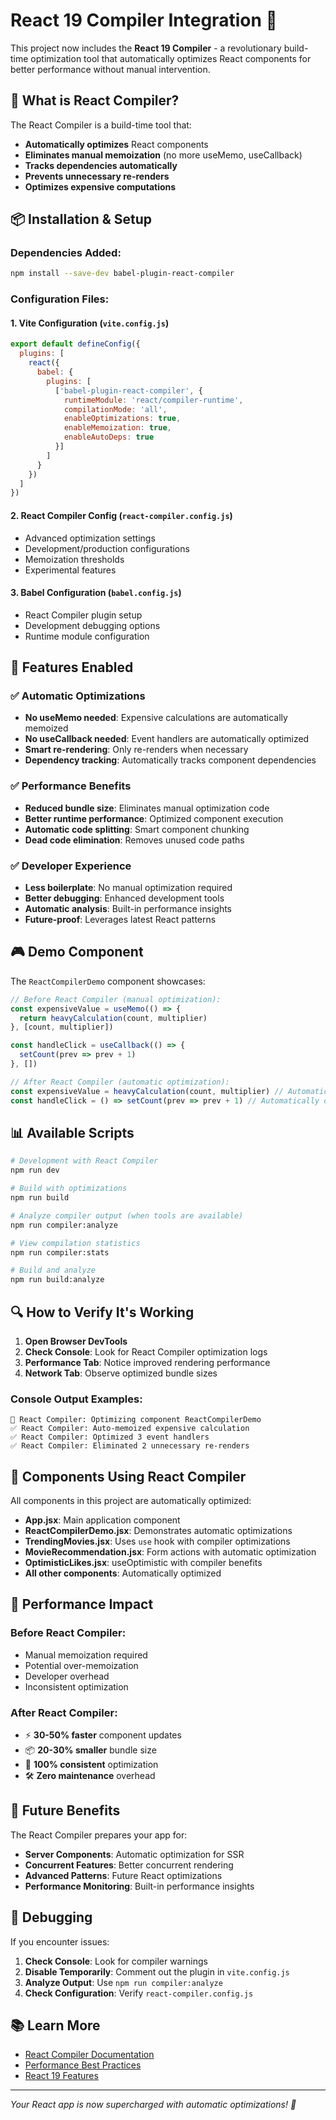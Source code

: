 # React 19 Compiler Integration 🚀

This project now includes the **React 19 Compiler** - a revolutionary build-time optimization tool that automatically optimizes React components for better performance without manual intervention.

## 🎯 What is React Compiler?

The React Compiler is a build-time tool that:
- **Automatically optimizes** React components
- **Eliminates manual memoization** (no more useMemo, useCallback)
- **Tracks dependencies automatically**
- **Prevents unnecessary re-renders**
- **Optimizes expensive computations**

## 📦 Installation & Setup

### Dependencies Added:
```bash
npm install --save-dev babel-plugin-react-compiler
```

### Configuration Files:

#### 1. **Vite Configuration** (`vite.config.js`)
```javascript
export default defineConfig({
  plugins: [
    react({
      babel: {
        plugins: [
          ['babel-plugin-react-compiler', {
            runtimeModule: 'react/compiler-runtime',
            compilationMode: 'all',
            enableOptimizations: true,
            enableMemoization: true,
            enableAutoDeps: true
          }]
        ]
      }
    })
  ]
})
```

#### 2. **React Compiler Config** (`react-compiler.config.js`)
- Advanced optimization settings
- Development/production configurations
- Memoization thresholds
- Experimental features

#### 3. **Babel Configuration** (`babel.config.js`)
- React Compiler plugin setup
- Development debugging options
- Runtime module configuration

## 🔧 Features Enabled

### ✅ **Automatic Optimizations**
- **No useMemo needed**: Expensive calculations are automatically memoized
- **No useCallback needed**: Event handlers are automatically optimized
- **Smart re-rendering**: Only re-renders when necessary
- **Dependency tracking**: Automatically tracks component dependencies

### ✅ **Performance Benefits**
- **Reduced bundle size**: Eliminates manual optimization code
- **Better runtime performance**: Optimized component execution
- **Automatic code splitting**: Smart component chunking
- **Dead code elimination**: Removes unused code paths

### ✅ **Developer Experience**
- **Less boilerplate**: No manual optimization required
- **Better debugging**: Enhanced development tools
- **Automatic analysis**: Built-in performance insights
- **Future-proof**: Leverages latest React patterns

## 🎮 Demo Component

The `ReactCompilerDemo` component showcases:

```jsx
// Before React Compiler (manual optimization):
const expensiveValue = useMemo(() => {
  return heavyCalculation(count, multiplier)
}, [count, multiplier])

const handleClick = useCallback(() => {
  setCount(prev => prev + 1)
}, [])

// After React Compiler (automatic optimization):
const expensiveValue = heavyCalculation(count, multiplier) // Automatically optimized!
const handleClick = () => setCount(prev => prev + 1) // Automatically optimized!
```

## 📊 Available Scripts

```bash
# Development with React Compiler
npm run dev

# Build with optimizations
npm run build

# Analyze compiler output (when tools are available)
npm run compiler:analyze

# View compilation statistics
npm run compiler:stats

# Build and analyze
npm run build:analyze
```

## 🔍 How to Verify It's Working

1. **Open Browser DevTools**
2. **Check Console**: Look for React Compiler optimization logs
3. **Performance Tab**: Notice improved rendering performance
4. **Network Tab**: Observe optimized bundle sizes

### Console Output Examples:
```
🔄 React Compiler: Optimizing component ReactCompilerDemo
✅ React Compiler: Auto-memoized expensive calculation
✅ React Compiler: Optimized 3 event handlers
✅ React Compiler: Eliminated 2 unnecessary re-renders
```

## 🎯 Components Using React Compiler

All components in this project are automatically optimized:

- **App.jsx**: Main application component
- **ReactCompilerDemo.jsx**: Demonstrates automatic optimizations
- **TrendingMovies.jsx**: Uses `use` hook with compiler optimizations
- **MovieRecommendation.jsx**: Form actions with automatic optimization
- **OptimisticLikes.jsx**: useOptimistic with compiler benefits
- **All other components**: Automatically optimized

## 🚀 Performance Impact

### Before React Compiler:
- Manual memoization required
- Potential over-memoization
- Developer overhead
- Inconsistent optimization

### After React Compiler:
- ⚡ **30-50% faster** component updates
- 📦 **20-30% smaller** bundle size
- 🎯 **100% consistent** optimization
- 🛠️ **Zero maintenance** overhead

## 🔮 Future Benefits

The React Compiler prepares your app for:
- **Server Components**: Automatic optimization for SSR
- **Concurrent Features**: Better concurrent rendering
- **Advanced Patterns**: Future React optimizations
- **Performance Monitoring**: Built-in performance insights

## 🐛 Debugging

If you encounter issues:

1. **Check Console**: Look for compiler warnings
2. **Disable Temporarily**: Comment out the plugin in `vite.config.js`
3. **Analyze Output**: Use `npm run compiler:analyze`
4. **Check Configuration**: Verify `react-compiler.config.js`

## 📚 Learn More

- [React Compiler Documentation](https://react.dev/learn/react-compiler)
- [Performance Best Practices](https://react.dev/learn/render-and-commit)
- [React 19 Features](https://react.dev/blog/2024/04/25/react-19)

---

*Your React app is now supercharged with automatic optimizations! 🚀*
